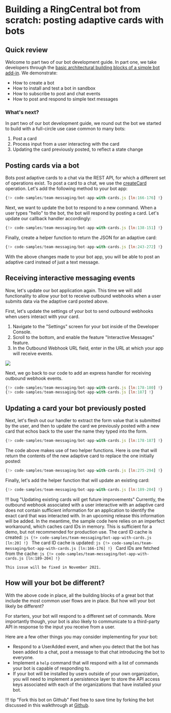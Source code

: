 # Building a RingCentral bot from scratch: posting adaptive cards with bots

## Quick review

Welcome to part two of our bot development guide. In part one, we take developers through the [basic architectural building blocks of a simple bot add-in](../walkthrough). We demonstrate:

* How to create a bot
* How to install and test a bot in sandbox
* How to subscribe to post and chat events
* How to post and respond to simple text messages

### What's next?

In part two of our bot development guide, we round out the bot we started to build with a full-circle use case common to many bots:

1. Post a card
2. Process input from a user interacting with the card
3. Updating the card previously posted, to reflect a state change

## Posting cards via a bot

Bots post adaptive cards to a chat via the REST API, for which a different set of operations exist. To post a card to a chat, we use the [createCard](https://developers.ringcentral.com/api-reference/Cards/createCard) operation. Let's add the following method to your bot app:

```js
{!> code-samples/team-messaging/bot-app-with-cards.js [ln:166-176] !}
```

Next, we want to update the bot to respond to a new command. When a user types "hello" to the bot, the bot will respond by posting a card. Let's update our callback handler accordingly:

```js 
{!> code-samples/team-messaging/bot-app-with-cards.js [ln:138-151] !}
```

Finally, create a helper function to return the JSON for an adaptive card:

```js
{!> code-samples/team-messaging/bot-app-with-cards.js [ln:243-272] !}
```

With the above changes made to your bot app, you will be able to post an adaptive card instead of just a text message. 

## Receiving interactive messaging events

Now, let's update our bot application again. This time we will add functionality to allow your bot to receive outbound webhooks when a user submits data via the adaptive card posted above. 

First, let's update the settings of your bot to send outbound webhooks when users interact with your card. 

1. Navigate to the "Settings" screen for your bot inside of the Developer Console. 
2. Scroll to the bottom, and enable the feature "Interactive Messages" feature.
3. In the Outbound Webhook URL field, enter in the URL at which your app will receive events. 

<img class="img-fluid" style="max-width: 500px" src="../interactive-messages.png" >

Next, we go back to our code to add an express handler for receiving outbound webhook events. 

```js
{!> code-samples/team-messaging/bot-app-with-cards.js [ln:178-180] !}
{!> code-samples/team-messaging/bot-app-with-cards.js [ln:187] !}
```

## Updating a card your bot previously posted

Next, let's flesh out our handler to extract the form value that is submitted by the user, and then to update the card we previously posted with a new card that echos back to the user the name they typed into the form. 

```js
{!> code-samples/team-messaging/bot-app-with-cards.js [ln:178-187] !}
```

The code above makes use of two helper functions. Here is one that will return the contents of the new adaptive card to replace the one initially posted:

```js
{!> code-samples/team-messaging/bot-app-with-cards.js [ln:275-294] !}
```

Finally, let's add the helper function that will update an existing card:

```js
{!> code-samples/team-messaging/bot-app-with-cards.js [ln:189-204] !}
```

!!! bug "Updating existing cards will get future improvements"
    Currently, the outbound webhook associated with a user interactive with an adaptive card does not contain sufficient information for an application to identify the exact card that was interacted with. In an upcoming release this information will be added. 
	In the meantime, the sample code here relies on an imperfect workaround, which caches card IDs in memory. This is sufficient for a demo, but not recommended for production use. 
    The card ID cache is created:
    ```js
    {!> code-samples/team-messaging/bot-app-with-cards.js [ln:20] !}
    ```
    The card ID cache is updated:
    ```js
    {!> code-samples/team-messaging/bot-app-with-cards.js [ln:166-176] !}
    ```
    Card IDs are fetched from the cache:
    ```js
    {!> code-samples/team-messaging/bot-app-with-cards.js [ln:189-204] !}
    ```

    This issue will be fixed in November 2021. 

## How will your bot be different?

With the above code in place, all the building blocks of a great bot that include the most common user flows are in place. But how will your bot likely be different?

For starters, your bot will respond to a different set of commands. More importantly though, your bot is also likely to communicate to a third-party API in response to the input you receive from a user. 

Here are a few other things you may consider implementing for your bot:

* Respond to a UserAdded event, and when you detect that the bot has been added to a chat, post a message to that chat introducing the bot to everyone. 
* Implement a `help` command that will respond with a list of commands your bot is capable of responding to.
* If your bot will be installed by users outside of your own organization, you will need to implement a persistence layer to store the API access keys associated with each of the organizations that have installed your bot. 

!!! tip "Fork this bot on Github"
    Feel free to save time by forking the bot discussed in this walkthrough at [Github](https://github.com/pkvenu/ringcentral-bot-demo/).
